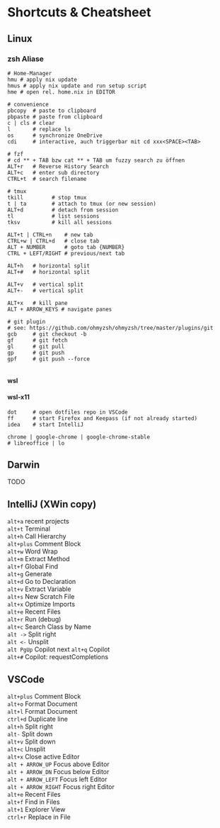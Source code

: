 # Shortcuts & Cheatsheet
## Linux
### zsh Aliase
```shell
# Home-Manager
hmu # apply nix update
hmus # apply nix update and run setup script
hme # open rel. home.nix in EDITOR

# convenience
pbcopy  # paste to clipboard
pbpaste # paste from clipboard 
c | cls # clear
l       # replace ls
os      # synchronize OneDrive
cdi     # interactive, auch triggerbar mit cd xxx<SPACE><TAB>

# fzf
# cd ** + TAB bzw cat ** + TAB um fuzzy search zu öffnen
ALT+r   # Reverse History Search
ALT+c   # enter sub directory
CTRL+t  # search filename

# tmux
tkill         # stop tmux
t | ta        # attach to tmux (or new session)
ALT+d         # detach from session
tl            # list sessions
tksv          # kill all sessions

ALT+t | CTRL+n    # new tab
CTRL+w | CTRL+d   # close tab
ALT + NUMBER      # goto tab {NUMBER}
CTRL + LEFT/RIGHT # previous/next tab

ALT+h   # horizontal split
ALT+#   # horizontal split

ALT+v   # vertical split
ALT+-   # vertical split

ALT+x   # kill pane
ALT + ARROW_KEYS # navigate panes 

# git plugin 
# see: https://github.com/ohmyzsh/ohmyzsh/tree/master/plugins/git
gcb     # git checkout -b
gf      # git fetch
gl      # git pull
gp      # git push
gpf     # git push --force


```
#### wsl
#### wsl-x11
```shell
dot     # open dotfiles repo in VSCode
ff      # start Firefox and Keepass (if not already started)
idea    # start IntelliJ

chrome | google-chrome | google-chrome-stable
# libreoffice | lo

```

## Darwin
TODO

## IntelliJ (XWin copy)
`alt+a` recent projects  
`alt+t` Terminal  
`alt+h` Call Hierarchy  
`alt+plus` Comment Block  
`alt+w` Word Wrap  
`alt+m` Extract Method  
`alt+f` Global Find  
`alt+g` Generate  
`alt+d` Go to Declaration    
`alt+v` Extract Variable      
`alt+s` New Scratch File  
`alt+x` Optimize Imports  
`alt+e` Recent Files  
`alt+r` Run (debug)  
`alt+c` Search Class by Name   
`alt ->` Split right  
`alt <-` Unsplit  
`alt PgUp` Copilot next
`alt+q` Copilot  
`alt+#` Copilot: requestCompletions

## VSCode
`alt+plus` Comment Block  
`alt+o` Format Document  
`alt+l` Format Document  
`ctrl+d` Duplicate line  
`alt+h` Split right  
`alt-` Split down  
`alt+v` Split down  
`alt+c` Unsplit  
`alt+x` Close active Editor  
`alt + ARROW_UP` Focus above Editor  
`alt + ARROW_DN` Focus below Editor  
`alt + ARROW_LEFT` Focus left Editor  
`alt + ARROW_RIGHT` Focus right Editor  
`alt+e` Recent Files  
`alt+f` Find in Files  
`alt+1` Explorer View  
`ctrl+r` Replace in File
